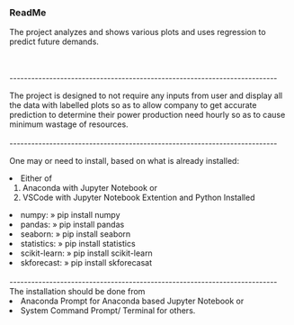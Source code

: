<h3><b> ReadMe </b></h3>

The project analyzes and shows various plots and uses regression to predict future demands.

<br><br>--------------------------------------------------------------------------<br>

The project is designed to not require any inputs from user and display all the data with labelled plots so as to allow company to get accurate prediction to determine their power production need hourly so as to cause minimum wastage of resources.
<br><br>--------------------------------------------------------------------------<br>

One may or need to install, based on what is already installed:
<li>Either of <ol><li>Anaconda with Jupyter Notebook or <li>VSCode with Jupyter Notebook Extention and Python Installed</li></ol>
<li>numpy: » pip install numpy
<li>pandas: » pip install pandas
<li>seaborn: » pip install seaborn
<li>statistics: » pip install statistics
<li>scikit-learn: » pip install scikit-learn
<li>skforecast: » pip install skforecasat
<br><br>--------------------------------------------------------------------------<br>
The installation should be done from
<li> Anaconda Prompt for Anaconda based Jupyter Notebook or
<li> System Command Prompt/ Terminal for others.